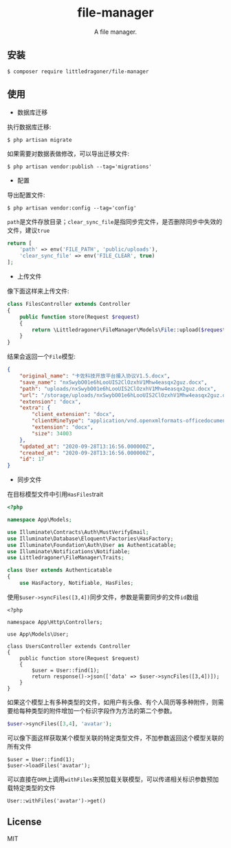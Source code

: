 <h1 align="center"> file-manager </h1>

<p align="center"> A file manager.</p>


## 安装

```shell
$ composer require littledragoner/file-manager
```

## 使用

* 数据库迁移

执行数据库迁移:
 ```shell script
$ php artisan migrate
```
如果需要对数据表做修改，可以导出迁移文件:
```shell script
$ php artisan vendor:publish --tag='migrations'
```
 
* 配置

导出配置文件:
```shell script
$ php artisan vendor:config --tag='config'
```

`path`是文件存放目录；`clear_sync_file`是指同步完文件，是否删除同步中失效的文件，建议`true`
```php
return [
    'path' => env('FILE_PATH', 'public/uploads'),
    'clear_sync_file' => env('FILE_CLEAR', true)
];
``` 

* 上传文件

像下面这样来上传文件:
```php
class FilesController extends Controller
{
    public function store(Request $request)
    {
        return \Littledragoner\FileManager\Models\File::upload($request->file('file'));
    }
}
```
结果会返回一个`File`模型:
```json
{
    "original_name": "卡佐科技开放平台接入协议V1.5.docx",
    "save_name": "nxSwybO01e6hLooUIS2ClOzxhV1Mhw4easqx2guz.docx",
    "path": "uploads/nxSwybO01e6hLooUIS2ClOzxhV1Mhw4easqx2guz.docx",
    "url": "/storage/uploads/nxSwybO01e6hLooUIS2ClOzxhV1Mhw4easqx2guz.docx",
    "extension": "docx",
    "extra": {
        "client_extension": "docx",
        "clientMineType": "application/vnd.openxmlformats-officedocument.wordprocessingml.document",
        "extension": "docx",
        "size": 34003
    },
    "updated_at": "2020-09-28T13:16:56.000000Z",
    "created_at": "2020-09-28T13:16:56.000000Z",
    "id": 17
}
```
* 同步文件

在目标模型文件中引用`HasFiles`trait
```php
<?php

namespace App\Models;

use Illuminate\Contracts\Auth\MustVerifyEmail;
use Illuminate\Database\Eloquent\Factories\HasFactory;
use Illuminate\Foundation\Auth\User as Authenticatable;
use Illuminate\Notifications\Notifiable;
use Littledragoner\FileManager\Traits;

class User extends Authenticatable
{
    use HasFactory, Notifiable, HasFiles;
```

使用`$user->syncFiles([3,4])`同步文件，参数是需要同步的文件`id`数组
```shell script
<?php

namespace App\Http\Controllers;

use App\Models\User;

class UsersController extends Controller
{
    public function store(Request $request)
    {
        $user = User::find(1);
        return response()->json(['data' => $user->syncFiles([3,4])]);
    }
}
```
如果这个模型上有多种类型的文件，如用户有头像、有个人简历等多种附件，则需要给每种类型的附件增加一个标识字段作为方法的第二个参数。
```php
$user->syncFiles([3,4], 'avatar');
```
可以像下面这样获取某个模型关联的特定类型文件，不加参数返回这个模型关联的所有文件
```
$user = User::find(1);
$user->loadFiles('avatar');
```
可以直接在`ORM`上调用`withFiles`来预加载关联模型，可以传递相关标识参数预加载特定类型的文件
```
User::withFiles('avatar')->get()
```

## License

MIT